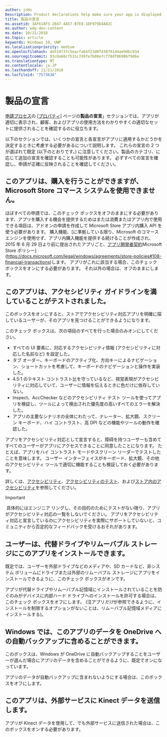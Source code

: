 ```yaml
---
author: jnHs
Description: Product declarations help make sure your app is displayed appropriately in the Microsoft Store and offered to the right set of customers.
title: 製品の宣言
ms.assetid: 3AF618F3-2B47-4A57-B7E8-1DF979D4A82C
ms.author: wdg-dev-content
ms.date: 10/31/2018
ms.topic: article
keywords: Windows 10, UWP
ms.localizationpriority: medium
ms.openlocfilehash: de519f37c5eacfa64f23d0f438701d4ae9dbc934
ms.sourcegitcommit: 93c0a60cf531c7d9fe7b00e7cf78df86906f9d6e
ms.translationtype: MT
ms.contentlocale: ja-JP
ms.lasthandoff: 11/21/2018
ms.locfileid: "7573638"
---
```

# <a name="product-declarations"></a>製品の宣言

[申請プロセス](app-submissions.md)の [[プロパティ](enter-app-properties.md)] ページの**製品の宣言**」セクションでは、アプリが適切に表示され、顧客、およびアプリの使用方法をわかりやすくの適切なセットに提供されることを確認するのに役立ちます。

以下のセクションでは、いくつかの宣言と各宣言がアプリに適用するかどうかを決定するときに考慮する必要があるについて説明します。 これらの宣言の 2 つが選ばれて既定 (以下のとおりです。) に注意してください。製品のカテゴリ、に応じて追加の宣言を確認することも可能性があります。 必ずすべての宣言を確認し、申請が正確に反映されることを確認してください。

## <a name="this-app-allows-users-to-make-purchases-but-does-not-use-the-microsoft-store-commerce-system"></a>このアプリは、購入を行うことができますが、Microsoft Store コマース システムを使用できません。

ほぼすべての申請では、このチェック ボックスをオフのままにする必要があります、アプリを購入する機会を提供するためはまたは消費またはアプリ内で使用できる項目は、アドオンの申請を作成して Microsoft Store アプリ内購入 API を使う必要があります。 購入機能、[に準拠している限り、Microsoft のコマース エンジンを使用せず、アプリ内購入機能を提供する続けることが作成され、2015 年 6 月 29 日より前に提出されたアプリごと、[アプリ開発者契約](https://docs.microsoft.com/legal/windows/agreements/app-developer-agreement)Microsoft Store ポリシー](https://docs.microsoft.com/legal/windows/agreements/store-policies#108-financial-transactions)します。 アプリがこれに該当する場合、このチェック ボックスをオンにする必要があります。 それ以外の場合は、オフのままにします。

## <a name="this-app-has-been-tested-to-meet-accessibility-guidelines"></a>このアプリは、アクセシビリティ ガイドラインを満していることがテストされました。

このボックスをオンにすると、ストアでアクセシビリティ対応アプリを明確に探しているユーザーが、そのアプリを見つけることができるようになります。

このチェック ボックスは、次の項目のすべてを行った場合のみオンにしてください。

-   すべての UI 要素に、対応するアクセシビリティ情報 (アクセシビリティに対応した名前など) を設定した。
-   タブ オーダー、キーボードのアクティブ化、方向キーによるナビゲーション、ショートカットを考慮して、キーボードのナビゲーションと操作を実装した。
-   4.5:1 のテキスト コントラスト比を守っているなど、視覚表現がアクセシビリティに対応していて、ユーザーに情報を伝えるときに色だけに依存していない。
-   Inspect、AccChecker などのアクセシビリティ テスト ツールを使ってアプリを検証し、ツールによって検出された優先度の高いすべてのエラーを解決した。
-   アプリの主要なシナリオの全体にわたって、ナレーター、拡大鏡、スクリーン キーボード、ハイ コントラスト、高 DPI などの機能やツールの動作を確認した。

アプリをアクセシビリティ対応として宣言すると、障碍を持つユーザーも含めてすべてのユーザーがアプリにアクセスできることに同意したことになります。 たとえば、アプリをハイ コントラスト モードやスクリーン リーダーでテストしたことを意味します。 ユーザー インターフェイスがキーボード、拡大鏡、その他のアクセシビリティ ツールで適切に機能することも検証しておく必要があります。

詳しくは、[アクセシビリティ](../design/accessibility/accessibility.md)、[アクセシビリティのテスト](../design/accessibility/accessibility-testing.md)、および[ストア内のアクセシビリティ](../design/accessibility/accessibility-in-the-store.md)を参照してください。

> [!IMPORTANT]
> 具体的にはエンジニア リングし、その目的のためにテストがない限り、アプリがアクセシビリティ対応の一覧をしないでください。 アプリをアクセシビリティ対応と宣言しているのにアクセシビリティを実際にサポートしていないと、コミュニティから否定的なフィードバックを受けるおそれがあります。

## <a name="customers-can-install-this-app-to-alternate-drives-or-removable-storage"></a>ユーザーは、代替ドライブやリムーバブル ストレージにこのアプリをインストールできます。

既定では、ユーザーを外部ドライブなどのメディアや、SD カードなど、非システム ボリュームにドライブまたは外部のリムーバブル ストレージにアプリをインストールできるように、このチェック ボックスがオンです。

アプリが代替ドライブやリムーバブル記憶域にインストールされていることを防ぐのみがデバイスに内部ハード ドライブへのインストールを許可する場合は、このチェック ボックスをオフにします。 (注アプリ*だけ*が参照できるように、インストールを制限するオプションがないことは、リムーバブル記憶域メディアにインストールする)。


## <a name="windows-can-include-this-apps-data-in-automatic-backups-to-onedrive"></a>Windows では、このアプリのデータを OneDrive への自動バックアップに含めることができます。

このボックスは、Windows が OneDrive に自動バックアップすることをユーザーが選んだ場合にアプリのデータを含めることができるように、既定でオンになっています。

アプリのデータが自動バックアップに含まれないようにする場合は、このボックスをオフにします。


## <a name="this-app-sends-kinect-data-to-external-services"></a>このアプリは、外部サービスに Kinect データを送信します。 

アプリが Kinect データを使用して、でも外部サービスに送信された場合は、このボックスをオンする必要があります。



 

 

 




